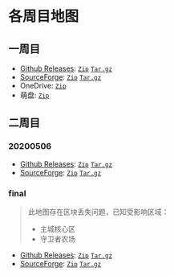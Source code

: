 # 各周目地图

## 一周目
* [Github Releases](https://github.com/PoiCraft/poicraft_1st/releases/tag/final): [`Zip`](https://github.com/PoiCraft/poicraft_1st/archive/final.zip) [`Tar.gz`](https://github.com/PoiCraft/poicraft_1st/archive/final.tar.gz)
* [SourceForge](https://sourceforge.net/projects/poicraft-1st/files/final/): [`Zip`](https://sourceforge.net/projects/poicraft-1st/files/final/final.zip/download) [`Tar.gz`](https://sourceforge.net/projects/poicraft-1st/files/final/final.tar.gz/download)
* OneDrive: [`Zip`](https://poicraft-my.sharepoint.com/:u:/g/personal/renew_poicraft_onmicrosoft_com/EUc1Ismi9RlBjZ8G4KZSYPkBFPcVnPuPo0ZKLWT5AqSjBQ?e=Z2W30I)
* 萌盘: [`Zip`](https://moepan.pw/#/s/nxytX)

## 二周目
### 20200506
- [Github Releases](https://github.com/PoiCraft/poicraft_2nd/releases/tag/20200506): [`Zip`](https://github.com/PoiCraft/poicraft_2nd/archive/20200506.zip) [`Tar.gz`](https://github.com/PoiCraft/poicraft_2nd/archive/20200506.tar.gz)
- [SourceForge](https://sourceforge.net/projects/poicraft-2nd/files/20200506/): [`Zip`](https://sourceforge.net/projects/poicraft-2nd/files/20200506/backup%4020200506.zip/download) [`Tar.gz`](https://sourceforge.net/projects/poicraft-2nd/files/20200506/backup%4020200506.tar.gz/download)

### final 
>此地图存在区块丢失问题，已知受影响区域：
>* 主城核心区  
>* 守卫者农场
- [Github Releases](https://github.com/PoiCraft/poicraft_2nd/releases/tag/final): [`Zip`](https://github.com/PoiCraft/poicraft_2nd/archive/final.zip) [`Tar.gz`](https://github.com/PoiCraft/poicraft_2nd/archive/final.tar.gz)
- [SourceForge](https://sourceforge.net/projects/poicraft-2nd/files/final/): [`Zip`](https://sourceforge.net/projects/poicraft-2nd/files/final/Final.zip/download) [`Tar.gz`](https://sourceforge.net/projects/poicraft-2nd/files/final/Final.tar.gz/download)
